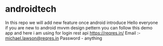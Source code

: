 # androidtech
In this repo we will add new feature once android introduce 
Hello everyone if you are new to android mvvm design pettern you can follow this demo app and here i am using for login rest api https://reqres.in/
Email :- michael.lawson@reqres.in
Password - anything
